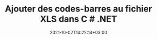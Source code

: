 ---
############################# Static ############################
layout: "autogen-gist"
date: 2021-10-02T14:22:14+03:00
draft: false
path: "fr/total/net/barcode/xls/"
other_out_formats: "PDF Word Excel DOC DOCX DOCM DOT DOTM DOTX RTF TEXT BMP EMF GIF JPEG PNG TIFF EPUB WEB HTML MHTML MOBI ODT OTT SVG XLS XLSB XLSM XLSX XLT XLTM XLTX CSV DIF ODS TSV CGM PCL TEX"
ad_headline: "Ajouter un code-barres au XLS | C#"
ad_description: "Ajoutez plus de 65 images de codes-barres au fichier XLS en C#, ASP.NET, VB.NET et .NET Core."

############################# Head ############################
head_title: "Ajouter des codes-barres à XLS en C# ASP.NET VB.NET"
head_description: "Ajoutez plus de 65 images de codes-barres au fichier XLS en C#, ASP.NET, VB.NET, .NET Core, Xamarin et Mono dans vos applications de bureau, Web ou mobiles."

############################# Header ############################
title: "Ajouter des codes-barres au fichier XLS dans C # .NET"
description: "Ajoutez des images de codes-barres 1D et 2D au fichier XLS dans les applications C#, ASP.NET, VB.NET, WPF, WinForms et .NET Core. Intégrez par programmation plus de 65 symbologies de codes-barres populaires, y compris QR Code, PDF 417, GS1 DataBar, Data Matrix, ISBN, MSI, Postal, UPCA, Aztec, etc. dans vos documents avec la possibilité de contrôler la taille du code-barres et les paramètres de formatage en ajoutant quelques lignes de code."

############################# SubMenu ############################
submenu:
    enable: false

############################# Content ############################
content:
    enable: true
    block:
    - title_left: "Ajouter des codes-barres aux documents Excel dans .NET"
      content_left: |
          [Conholdate.Total pour .NET](https://products.conholdate.com/total/net/) permet aux développeurs .NET de générer facilement une image de code-barres personnalisée basée sur le texte fourni et de l'ajouter dynamiquement au document XLS en mettant en œuvre quelques étapes simples.

          -   Instancier un objet de code-barres linéaire, définir la symbologie du texte et du code-barres
          -   Création d'un flux de mémoire et enregistrement d'une image de code-barres dans un flux de mémoire
          -   Instancier une classe Excel qui représente un fichier Excel
          -   Ajoutez l'image du code-barres dans la collection d'images de la première feuille de calcul du fichier Excel sous la forme d'un MemoryStream et enregistrez le fichier Excel
          
      title_right: "Instructions de téléchargement et d'installation des API"
      content_right: |
          L'exemple de code suivant nécessite les espaces de noms `Aspose.PDF` et `Aspose.BarCode`. Obtenez les fichiers respectifs à partir de la section [téléchargements](https://downloads.conholdate.com/total/net) ou récupérez le package complet à partir de [NuGet](https://www.nuget.org/packages/Conholdate.Total /) directement dans votre espace de travail.
          
          Insérez des codes-barres dans un document XLS sur différents systèmes d'exploitation tels que Windows, Linux ou macOS tout en utilisant des plates-formes telles que Windows Azure, Mono et Xamarin.
          
      gisthash: "d701b250b2e5da4d05d17246f06b1f8f"
      gistfile: "add-barcode-to-excel-documents.cs"

############################# About Formats ############################
about_formats:
    enable: false
############################# More Formats ############################
more_formats:
    enable: true
    auto: false
    other_out_formats: PDF Word Excel DOC DOCX DOCM DOT DOTM DOTX RTF TEXT BMP EMF GIF JPEG PNG TIFF EPUB WEB HTML MHTML MOBI ODT OTT SVG XLS XLSB XLSM XLSX XLT XLTM XLTX CSV DIF ODS TSV CGM PCL TEX
############################# Back to top ###############################
back_to_top:
  enable: true
---